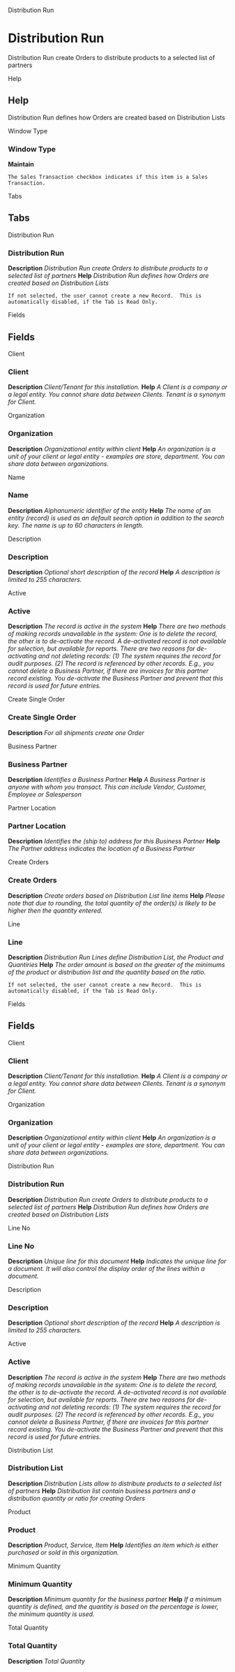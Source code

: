 
Distribution Run
# Distribution Run


Distribution Run create Orders to distribute products to a selected list of partners

Help
## Help

Distribution Run defines how Orders are created based on Distribution Lists

Window Type
### Window Type

**Maintain**

```
The Sales Transaction checkbox indicates if this item is a Sales Transaction.
```

Tabs
## Tabs


Distribution Run
### Distribution Run

**Description**
 *Distribution Run create Orders to distribute products to a selected list of partners*
**Help**
 *Distribution Run defines how Orders are created based on Distribution Lists*

```
If not selected, the user cannot create a new Record.  This is automatically disabled, if the Tab is Read Only.
```
Fields
## Fields


Client
### Client

**Description**
 *Client/Tenant for this installation.*
**Help**
 *A Client is a company or a legal entity. You cannot share data between Clients. Tenant is a synonym for Client.*

Organization
### Organization

**Description**
 *Organizational entity within client*
**Help**
 *An organization is a unit of your client or legal entity - examples are store, department. You can share data between organizations.*

Name
### Name

**Description**
 *Alphanumeric identifier of the entity*
**Help**
 *The name of an entity (record) is used as an default search option in addition to the search key. The name is up to 60 characters in length.*

Description
### Description

**Description**
 *Optional short description of the record*
**Help**
 *A description is limited to 255 characters.*

Active
### Active

**Description**
 *The record is active in the system*
**Help**
 *There are two methods of making records unavailable in the system: One is to delete the record, the other is to de-activate the record. A de-activated record is not available for selection, but available for reports.
There are two reasons for de-activating and not deleting records:
(1) The system requires the record for audit purposes.
(2) The record is referenced by other records. E.g., you cannot delete a Business Partner, if there are invoices for this partner record existing. You de-activate the Business Partner and prevent that this record is used for future entries.*

Create Single Order
### Create Single Order

**Description**
 *For all shipments create one Order*

Business Partner
### Business Partner

**Description**
 *Identifies a Business Partner*
**Help**
 *A Business Partner is anyone with whom you transact.  This can include Vendor, Customer, Employee or Salesperson*

Partner Location
### Partner Location

**Description**
 *Identifies the (ship to) address for this Business Partner*
**Help**
 *The Partner address indicates the location of a Business Partner*

Create Orders
### Create Orders

**Description**
 *Create orders based on Distribution List line items*
**Help**
 *Please note that due to rounding, the total quantity of the order(s) is likely to be higher then the quantity entered.*

Line
### Line

**Description**
 *Distribution Run Lines define Distribution List, the Product and Quantiries*
**Help**
 *The order amount is based on the greater of the minimums of the product or distribution list and the quantity based on the ratio.*

```
If not selected, the user cannot create a new Record.  This is automatically disabled, if the Tab is Read Only.
```
Fields
## Fields


Client
### Client

**Description**
 *Client/Tenant for this installation.*
**Help**
 *A Client is a company or a legal entity. You cannot share data between Clients. Tenant is a synonym for Client.*

Organization
### Organization

**Description**
 *Organizational entity within client*
**Help**
 *An organization is a unit of your client or legal entity - examples are store, department. You can share data between organizations.*

Distribution Run
### Distribution Run

**Description**
 *Distribution Run create Orders to distribute products to a selected list of partners*
**Help**
 *Distribution Run defines how Orders are created based on Distribution Lists*

Line No
### Line No

**Description**
 *Unique line for this document*
**Help**
 *Indicates the unique line for a document.  It will also control the display order of the lines within a document.*

Description
### Description

**Description**
 *Optional short description of the record*
**Help**
 *A description is limited to 255 characters.*

Active
### Active

**Description**
 *The record is active in the system*
**Help**
 *There are two methods of making records unavailable in the system: One is to delete the record, the other is to de-activate the record. A de-activated record is not available for selection, but available for reports.
There are two reasons for de-activating and not deleting records:
(1) The system requires the record for audit purposes.
(2) The record is referenced by other records. E.g., you cannot delete a Business Partner, if there are invoices for this partner record existing. You de-activate the Business Partner and prevent that this record is used for future entries.*

Distribution List
### Distribution List

**Description**
 *Distribution Lists allow to distribute products to a selected list of partners*
**Help**
 *Distribution list contain business partners and a distribution quantity or ratio for creating Orders*

Product
### Product

**Description**
 *Product, Service, Item*
**Help**
 *Identifies an item which is either purchased or sold in this organization.*

Minimum Quantity
### Minimum Quantity

**Description**
 *Minimum quantity for the business partner*
**Help**
 *If a minimum quantity is defined, and the quantity is based on the percentage is lower, the minimum quantity is used.*

Total Quantity
### Total Quantity

**Description**
 *Total Quantity*
